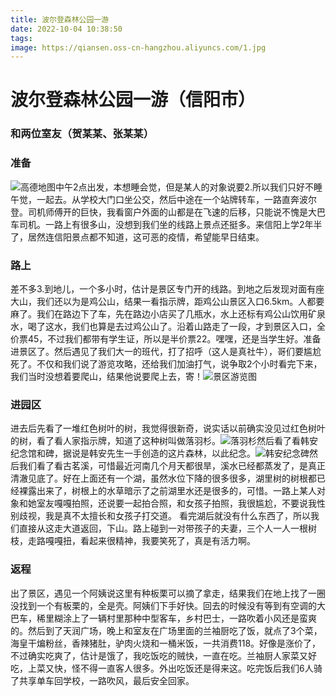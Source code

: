 ```yaml
---
title: 波尔登森林公园一游
date: 2022-10-04 10:38:50
tags:
image: https://qiansen.oss-cn-hangzhou.aliyuncs.com/1.jpg
---
```


# 波尔登森林公园一游（信阳市）



### 和两位室友（贺某某、张某某）

###  准备

![高德地图](https://qiansen.oss-cn-hangzhou.aliyuncs.com/Screenshot_2022-10-02-12-49-14-96_ca6ee20236ea15a.jpg)中午2点出发，本想睡会觉，但是某人的对象说要2.所以我们只好不睡午觉，一起去。从学校大门口坐公交，然后中途在一个站牌转车，一路直奔波尔登。司机师傅开的巨快，我看窗户外面的山都是在飞速的后移，只能说不愧是大巴车司机。一路上有很多山，没想到我们坐的线路上景点还挺多。来信阳上学2年半了，居然连信阳景点都不知道，这可恶的疫情，希望能早日结束。



### 路上



差不多3.到地儿，一个多小时，估计是景区专门开的线路。到地之后发现对面有座大山，我们还以为是鸡公山，结果一看指示牌，距鸡公山景区入口6.5km。人都要麻了。我们在路边下了车，先在路边小店买了几瓶水，水上还标有鸡公山饮用矿泉水，喝了这水，我们也算是去过鸡公山了。沿着山路走了一段，才到景区入口，全价票45，不过我们都带有学生证，所以是半价票22。嘿嘿，还是当学生好。准备进景区了。然后遇见了我们大一的班代，打了招呼（这人是真社牛），哥们要尴尬死了。不仅和我们说了游览攻略，还给我们加油打气，说争取2个小时看完下来，我们当时没想着要爬山，结果他说要爬上去，寄！![景区游览图](youlan)

### 进园区



进去后先看了一堆红色树叶的树，我觉得很新奇，说实话以前确实没见过红色树叶的树，看了看人家指示牌，知道了这种树叫做落羽杉。![落羽杉](https://qiansen.oss-cn-hangzhou.aliyuncs.com/%E8%90%BD%E7%BE%BD%E6%9D%89.jpg)然后看了看韩安纪念馆和碑，据说是韩安先生一手创造的这片森林，以此纪念。![韩安纪念碑](https://qiansen.oss-cn-hangzhou.aliyuncs.com/%E9%9F%A9%E5%AE%89%E7%BA%AA%E5%BF%B5%E7%A2%91.jpg)然后我们看了看古茗溪，可惜最近河南几个月天都很旱，溪水已经都蒸发了，是真正清澈见底了。好在上面还有一个湖，虽然水位下降的很多很多，湖里树的树根都已经裸露出来了，树根上的水草暗示了之前湖里水还是很多的，可惜。一路上某人对象和她室友嘎嘎拍照，还说要一起拍合照，和女孩子拍照，我很尴尬，不要说我性别歧视，我是真不太擅长和女孩子打交道。
看完湖后就没有什么东西了，所以我们直接从这走大道返回，下山。路上碰到一对带孩子的夫妻，三个人一人一根树枝，走路嘎嘎扭，看起来很精神，我要笑死了，真是有活力啊。

### 返程

出了景区，遇见一个阿姨说这里有种板栗可以摘了拿走，结果我们在地上找了一圈没找到一个有板栗的，全是壳。阿姨们下手好快。回去的时候没有等到有空调的大巴车，稀里糊涂上了一辆村里那种中型客车，乡村巴士，一路吹着小风还是蛮爽的。然后到了天润广场，晚上和室友在广场里面的兰袖厨吃了饭，就点了3个菜，海皇干煸粉丝，香辣猪肚，驴肉火烧和一桶米饭，一共消费118。好像是涨价了，不过确实吃爽了，估计是饿了，我吃饭吃的贼快，一直在吃。兰袖厨人家菜又好吃，上菜又快，怪不得一直客人很多。外出吃饭还是得来这。吃完饭后我们6人骑了共享单车回学校，一路吹风，最后安全回家。

